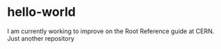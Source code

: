 # hello-world
I am currently working to improve on the Root Reference guide at CERN.
Just another repository
